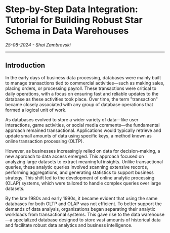# Step-by-Step Data Integration: Tutorial for Building Robust Star Schema in Data Warehouses
*25-08-2024 - Shai Zambrovski*

------------
## Introduction

In the early days of business data processing, databases were mainly built to manage transactions tied to commercial activities—such as making sales, placing orders, or processing payroll. These transactions were critical to daily operations, with a focus on ensuring fast and reliable updates to the database as these activities took place. Over time, the term "transaction" became closely associated with any group of database operations that formed a logical unit of work.

As databases evolved to store a wider variety of data—like user interactions, game activities, or social media comments—the fundamental approach remained transactional. Applications would typically retrieve and update small amounts of data using specific keys, a method known as online transaction processing (OLTP).

However, as businesses increasingly relied on data for decision-making, a new approach to data access emerged. This approach focused on analyzing large datasets to extract meaningful insights. Unlike transactional queries, these analytic queries involved scanning extensive records, performing aggregations, and generating statistics to support business strategy. This shift led to the development of online analytic processing (OLAP) systems, which were tailored to handle complex queries over large datasets.

By the late 1980s and early 1990s, it became evident that using the same databases for both OLTP and OLAP was not efficient. To better support the demands of data analysis, organizations began separating their analytic workloads from transactional systems. This gave rise to the data warehouse—a specialized database designed to store vast amounts of historical data and facilitate robust data analytics and business intelligence.